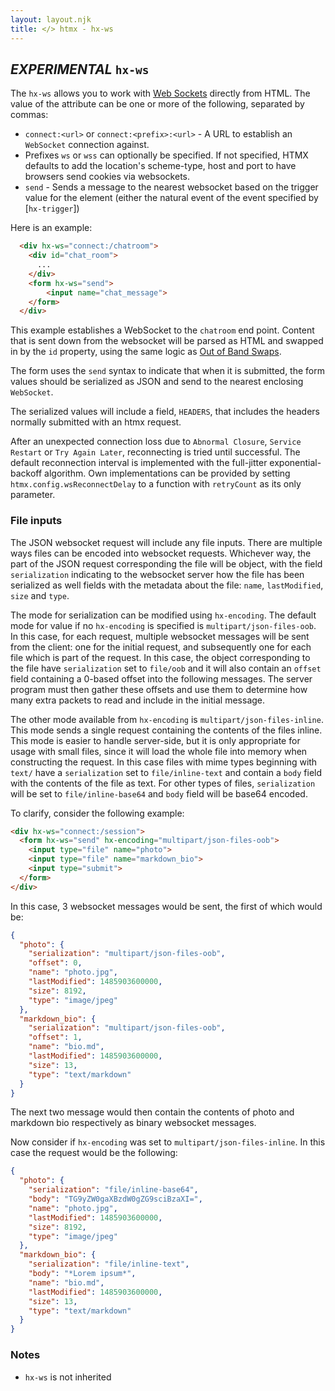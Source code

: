 ```yaml
---
layout: layout.njk
title: </> htmx - hx-ws
---
```


## *EXPERIMENTAL* `hx-ws` 

The `hx-ws` allows you to work with [Web Sockets](https://developer.mozilla.org/en-US/docs/Web/API/WebSockets_API/Writing_WebSocket_client_applications)
directly from HTML.  The value of the attribute can be one or more of the following, separated by commas:

* `connect:<url>` or `connect:<prefix>:<url>` - A URL to establish an `WebSocket` connection against.
* Prefixes `ws` or `wss` can optionally be specified. If not specified, HTMX defaults to add the location's scheme-type, host and port to have browsers send cookies via websockets.
* `send` - Sends a message to the nearest websocket based on the trigger value for the element (either the natural event
of the event specified by [`hx-trigger`])

Here is an example:

```html
  <div hx-ws="connect:/chatroom">
    <div id="chat_room">
      ...
    </div>
    <form hx-ws="send">
        <input name="chat_message">
    </form>
  </div>
```

This example establishes a WebSocket to the `chatroom` end point.  Content that is sent down from the websocket will
be parsed as HTML and swapped in by the `id` property, using the same logic as [Out of Band Swaps](/attributes/hx-swap-oob).

The form uses the `send` syntax to indicate that when it is submitted, the form values should be serialized as JSON
and send to the nearest enclosing `WebSocket`.

The serialized values will include a field, `HEADERS`, that includes the headers normally submitted with an htmx
request.

After an unexpected connection loss due to `Abnormal Closure`, `Service Restart` or `Try Again Later`,
reconnecting is tried until successful.
The default reconnection interval is implemented with the full-jitter exponential-backoff algorithm.
Own implementations can be provided by setting `htmx.config.wsReconnectDelay` to a function with
`retryCount` as its only parameter.

### File inputs

The JSON websocket request will include any file inputs. There are multiple
ways files can be encoded into websocket requests. Whichever way, the part of
the JSON request corresponding the file will be object, with the field
`serialization` indicating to the websocket server how the file has been
serialized as well fields with the metadata about the file: `name`,
`lastModified`, `size` and `type`.

The mode for serialization can be modified using `hx-encoding`. The default
mode for value if no `hx-encoding` is specified is `multipart/json-files-oob`.
In this case, for each request, multiple websocket messages will be sent from
the client: one for the initial request, and subsequently one for each file
which is part of the request. In this case, the object corresponding to the
file have `serialization` set to `file/oob` and it will also contain an
`offset` field containing a 0-based offset into the following messages. The
server program must then gather these offsets and use them to determine how
many extra packets to read and include in the initial message.

The other mode available from `hx-encoding` is `multipart/json-files-inline`.
This mode sends a single request containing the contents of the files inline.
This mode is easier to handle server-side, but it is only appropriate for usage
with small files, since it will load the whole file into memory when
constructing the request. In this case files with mime types beginning with
`text/` have a `serialization` set to `file/inline-text` and contain a `body`
field with the contents of the file as text. For other types of files,
`serialization` will be set to `file/inline-base64` and `body` field will be
base64 encoded.

To clarify, consider the following example:

```html
<div hx-ws="connect:/session">
  <form hx-ws="send" hx-encoding="multipart/json-files-oob">
    <input type="file" name="photo">
    <input type="file" name="markdown_bio">
    <input type="submit">
  </form>
</div>
```

In this case, 3 websocket messages would be sent, the first of which would be:

```json
{
  "photo": {
    "serialization": "multipart/json-files-oob",
    "offset": 0,
    "name": "photo.jpg",
    "lastModified": 1485903600000,
    "size": 8192,
    "type": "image/jpeg"
  },
  "markdown_bio": {
    "serialization": "multipart/json-files-oob",
    "offset": 1,
    "name": "bio.md",
    "lastModified": 1485903600000,
    "size": 13,
    "type": "text/markdown"
  }
}
```

The next two message would then contain the contents of photo and markdown bio respectively as binary websocket messages.

Now consider if `hx-encoding` was set to `multipart/json-files-inline`. In this
case the request would be the following:

```json
{
  "photo": {
    "serialization": "file/inline-base64",
    "body": "TG9yZW0gaXBzdW0gZG9sciBzaXI=",
    "name": "photo.jpg",
    "lastModified": 1485903600000,
    "size": 8192,
    "type": "image/jpeg"
  },
  "markdown_bio": {
    "serialization": "file/inline-text",
    "body": "*Lorem ipsum*",
    "name": "bio.md",
    "lastModified": 1485903600000,
    "size": 13,
    "type": "text/markdown"
  }
}
```

### Notes

* `hx-ws` is not inherited
